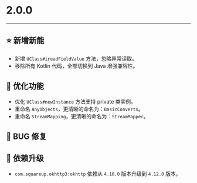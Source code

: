 # 2.0.0

---------------------

## ⭐ 新增新能

- 新增 `UClass#ireadFieldValue` 方法，忽略异常读取。
- 移除所有 Kotlin 代码，全部切换到 Java 增强兼容性。

## 👻 优化功能

- 优化 `UClass#newInstance` 方法支持 private 类实例。
- 重命名 `AnyObjects`，更清晰的命名为：`BasicConverts`。
- 重命名 `StreamMapping`，更清晰的命名为：`StreamMapper`。

## 🐞 BUG 修复

## 🔨 依赖升级

- `com.squareup.okhttp3:okhttp` 依赖从 `4.10.0` 版本升级到 `4.12.0` 版本。